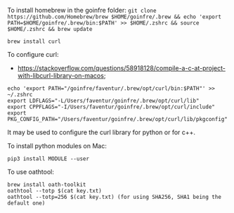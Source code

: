 To install homebrew in the goinfre folder:
`git clone https://github.com/Homebrew/brew $HOME/goinfre/.brew && echo 'export PATH=$HOME/goinfre/.brew/bin:$PATH' >> $HOME/.zshrc && source $HOME/.zshrc && brew update`

`brew install curl`

To configure curl:
* <https://stackoverflow.com/questions/58918128/compile-a-c-at-project-with-libcurl-library-on-macos>;
```
echo 'export PATH="/goinfre/faventur/.brew/opt/curl/bin:$PATH"' >> ~/.zshrc
export LDFLAGS="-L/Users/faventur/goinfre/.brew/opt/curl/lib"
export CPPFLAGS="-I/Users/faventur/goinfre/.brew/opt/curl/include"
export PKG_CONFIG_PATH="/Users/faventur/goinfre/.brew/opt/curl/lib/pkgconfig"
```

It may be used to configure the curl library for python or for c++.

To install python modules on Mac:
```
pip3 install MODULE --user
```
To use oathtool:
```
brew install oath-toolkit
oathtool --totp $(cat key.txt)
oathtool --totp=256 $(cat key.txt) (for using SHA256, SHA1 being the default one)
```
